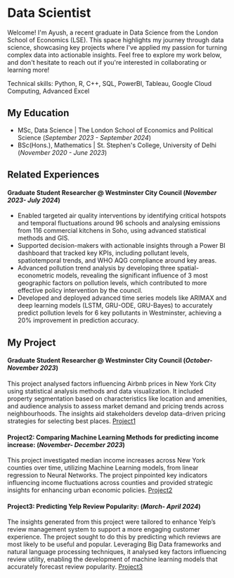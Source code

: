 # Data Scientist
Welcome!
I'm Ayush, a recent graduate in Data Science from the London School of Economics (LSE). This space highlights my journey through data science, showcasing key projects where I've applied my passion for turning complex data into actionable insights. Feel free to explore my work below, and don't hesitate to reach out if you're interested in collaborating or learning more!

Technical skills: Python, R, C++, SQL, PowerBI, Tableau, Google Cloud Computing, Advanced Excel

## My Education
- MSc, Data Science | The London School of Economics and Political Science (_September 2023 - September 2024_)
- BSc(Hons.), Mathematics | St. Stephen's College, University of Delhi (_November 2020 - June 2023_)

## Related Experiences
#### Graduate Student Researcher @ Westminster City Council (_November 2023- July 2024_)
-	Enabled targeted air quality interventions by identifying critical hotspots and temporal fluctuations around 96 schools and analysing emissions from 116 commercial kitchens in Soho, using advanced statistical methods and GIS.
-	Supported decision-makers with actionable insights through a Power BI dashboard that tracked key KPIs, including pollutant levels, spatiotemporal trends, and WHO AQG compliance around key areas. 
-	Advanced pollution trend analysis by developing three spatial-econometric models, revealing the significant influence of 3 most geographic factors on pollution levels, which contributed to more effective policy intervention by the council. 
-	Developed and deployed advanced time series models like ARIMAX and deep learning models (LSTM, GRU-ODE, GRU-Bayes) to accurately predict pollution levels for 6 key pollutants in Westminster, achieving a 20% improvement in prediction accuracy.

## My Project
#### Graduate Student Researcher @ Westminster City Council (_October- November 2023_)
This project analysed factors influencing Airbnb prices in New York City using statistical analysis methods and data visualization. It included property segmentation based on characteristics like location and amenities, and audience analysis to assess market demand and pricing trends across neighbourhoods. The insights aid stakeholders develop data-driven pricing strategies for selecting best places. 
[Project1](Project2/Airbnb.html)

#### Project2: Comparing Machine Learning Methods for predicting income increase: (_November- December 2023_)
This project investigated median income increases across New York counties over time, utilizing Machine Learning models, from linear regression to Neural Networks. The project pinpointed key indicators influencing income fluctuations across counties and provided strategic insights for enhancing urban economic policies.
[Project2](./ST443.html)

#### Project3: Predicting Yelp Review Popularity: (_March- April 2024_)
The insights generated from this project were tailored to enhance Yelp’s review management system to support a more engaging customer experience. The project sought to do this by predicting which reviews are most likely to be useful and popular. Leveraging Big Data frameworks and natural language processing techniques, it analysed key factors influencing review utility, enabling the development of machine learning models that accurately forecast review popularity.
[Project3](./Group10_Code_ST446.ipynb)
